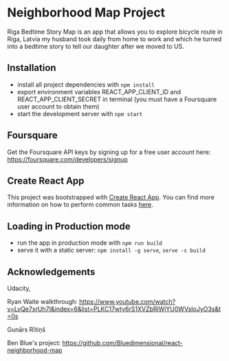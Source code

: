 # Neighborhood Map Project

Riga Bedtime Story Map is an app that allows you to explore bicycle route in Riga, Latvia my husband took daily from home to work and which he turned into a bedtime story to tell our daughter after we moved to US.

## Installation

* install all project dependencies with `npm install`
* export environment variables REACT_APP_CLIENT_ID and REACT_APP_CLIENT_SECRET in terminal (you must have a Foursquare user account to obtain them)
* start the development server with `npm start`

## Foursquare

Get the Foursquare API keys by signing up for a free user account here: https://foursquare.com/developers/signup


## Create React App

This project was bootstrapped with [Create React App](https://github.com/facebookincubator/create-react-app). You can find more information on how to perform common tasks [here](https://github.com/facebookincubator/create-react-app/blob/master/packages/react-scripts/template/README.md).

## Loading in Production mode

* run the app in production mode with `npm run build`
* serve it with a static server: `npm install -g serve`, `serve -s build`

## Acknowledgements

Udacity,

Ryan Waite walkthrough: https://www.youtube.com/watch?v=LvQe7xrUh7I&index=6&list=PLKC17wty6rS1XVZbRlWjYU0WVsIoJyO3s&t=0s

Gunārs Rītiņš

Ben Blue's project: https://github.com/Bluedimensional/react-neighborhood-map
